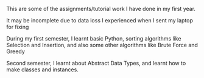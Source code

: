 This are some of the assignments/tutorial work I have done in my first year. 

It may be incomplete due to data loss I experienced when I sent my laptop for fixing

During my first semester, I learnt basic Python, sorting algorithms like Selection and Insertion, and also some other algorithms
like Brute Force and Greedy

Second semester, I learnt about Abstract Data Types, and learnt how to make classes and instances. 
